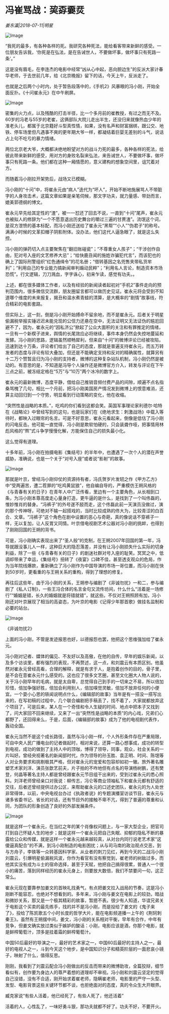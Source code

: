 # 冯崔骂战：巭孬嫑烎

*​姜东瀛|2018-07-11|明星*

![Image](http://p3.pstatp.com/large/pgc-image/15313567903028705eba626)

“我死的最多，有各种各样的死。我研究各种死法，能给看客带来新鲜的感受。一位朋友告诉我，‘你死是在弘法，是在告诫世人，不要做坏事，做坏事只有死路一条’。”

这是没有眉毛，在李连杰的电影中经常“凶从心中起，恶向胆边生”的反派大家计春华老师，于去世前几年，给《北京晚报》留下的话，今天上午，反派走了。

也就是之后两个小时内，处于暂告段落中的，《手机2》风暴眼的冯小刚，开始全面反扑。《十问崔永元》在中午刷屏。

![Image](http://p1.pstatp.com/large/pgc-image/1531356781162e751b5a5f7)

密集的火力点，以及残酷的打击半径，比一个多月前的崔教授，有过之而无不及。60岁的冯老与55岁的老崔，这俩部队大院儿走出半生，还没归来就像热血少年的准老头儿，都属于北京籍好斗型真性情，如果，没有名声和财富捆绑，跟公交、地铁、停车场里但凡遇事不爽的更年期大爷一样，都凝结着巨婴无差别的斗气，说话占上句不吃亏的暴力情绪。

两位北京老大爷，大概都决绝地盼望对方的战斗力死的最多，各种各样的死法，给彼此带来新鲜的感受，用对方的身败名裂来弘法，来告诫世人，不要做坏事，做坏事只有死路一条。他们都在这种一厢情愿的，意义建构的想象空间里，诅咒着对方。

而随着冯小刚拉开架势后，战场又已模糊。

冯小刚的“十问”中，将崔永元由“病人”迭代为“坏人”，开始不断地施展骂人不带脏字的人身攻击术，这篇文章如果是亲笔伺候，那文字功夫，就力量感、带劲而言，媲美郭德纲的博文。

崔永元早先给其定性的“渣”，被一一怼还了回去不说，一直到“十问”尾声，崔永元也被拟人的修辞为“一个不愿意退出历史舞台的嚼过三遍的甘蔗渣”。流氓这个词，是双方泄愤的基本标配，而冯小刚还送给了崔永元“黑帮”“小人”“伪君子”的称号。满满小时候的文革扣帽子阴影附体。没办法，他们这代人逼急眼了，就是这么失控。

冯小刚的弹药切入点主要聚焦在“翻旧账碰瓷”；“不尊重女人孩子”；“干涉创作自由，犯对号入座的文艺修养大忌”；“给快鹿丑闻的施姓诈骗犯代言”，而该犯也的确上了国际刑警组织“红色通缉令”的花名册；“借转基因之名兜售夹带私货牟利”；“利用自己的专业能力搞新闻审判煽动民粹”；“利用名人言论，制造资本市场恐慌”。行文逻辑，刀刀溅血，字字诛心，初来乍读，感觉有功夫。。

上述，都在很多媒体工作者，以及有经验的新闻读者起初对“手机2”事件走向的预判范围内，很多微信交流群，朋友圈留言都可以做历史见证。崔永元将会受到不知道哪个维度的未来报复，揭丑和温水煮青蛙的清算，是大概率的“剧情”故事线，符合精彩的电影套路。

但实际上，这一刻，倒是冯小刚开始搏命不留余地，而不是崔永元。后者关于明星偷漏税举报实锤迟迟未能兑现的公信力还悬在空中，无法证明又无法证伪的尴尬回避不了，因为，崔永元的“因私济公”掀起了公众大面积的关注和有罪推定的情绪，一旦有一个新楔子进来，舆情的长尾效应必将继续，事件本身仍然会失控地蔓延和发酵。冯小刚的思路，逻辑虽然顺畅犀利，但来自“十问”的微博评论已经被攻陷，迅速到达十万条，评论者们给出了自己的态度，那就是普遍支持崔永元，而五万转发者的态度与评论有较大叠加，但还是不能确定支持和反对的精确属性，就算另有十二万个赞暂且归为冯小刚的支持者，微博的这种复杂站队机制，冯小刚仍然是被动的。有意思的是，不知道是冯导个人操作还是微博官方介入，转发与评论在下午三点之前，被冻结定格在“5万”与“10万”两个冰冷的数字上。

崔永元的最新微博，态度平静，借给自己推销音频付费产品的间隙，顺遍不点名指桑骂槐了几句，相比一个月前，把冯小刚美国房产情况发到微博上的恨意难消，还算主动回归到一个守势，明显看到行动策略的变化，他在收缩。

“突然性是战略的本质。”，吃鸡的你们看到这都会笑。英国军事理论家利德尔·哈特在《战略论》中曾经写到的这句，也是玩家们在《绝地求生：刺激战场》中载入等待时，都映入过眼帘的名言。可是不好意思，崔永元看起来，倒像是低估了冯小刚的闪电反击。他可能一直觉得，冯小刚是欺软怕硬的，只会装聋作哑，把事情用林彪风格的“熬”式斗争学慢慢化解，方能保住自己的损失最小化。

这么觉得有道理。

十多年前，冯小刚在拍摄电影《集结号》的半年中，也遭遇了一次个人的潜在声誉威胁，准确说，也是一个关于“对号入座”或者说“影射”的故事。

![Image](http://p3.pstatp.com/large/pgc-image/1531356780191be05571133)

那就是叶京，曾经冯小刚仰仗的资源持有者，冯氏贺岁片发轫之作《甲方乙方》中“受两遍苦，遭二茬罪的“吃鸡黄鼠狼”，他自编自导的，严重模仿王朔风格的《与青春有关的日子》在青年人中广泛传看，里边有一个主要角色，从长相到口条，为冯小刚本尊高度走心量身打造，更牛逼的是什么，是找到了一个叫佟磊的，惟妙惟肖的替身。“冯裤子”的外号遂不胫而走，这个佟磊此前一天演员没做过，演的那个传神呀，可绝对不输一起搭戏的，当时比较成熟的佟大为，比较青涩的白百合、文章。“冯裤子”这个角色在剧中设置的恶心与奇葩，真的像说话不穿裤子一样，无以复加，让人反胃又同情。叶京借电视剧艺术公器对冯小刚的挑衅，也得到了刚刚回国的王朔的背书。

可是，冯小刚确实表现出来了“圣人般”的克制，在王朔2007年回国的第一年，冯导就跟没事儿人一样，这种巨大的隐忍落差，并没有让冯小刚损失什么实际的切身利益，除了一些《与青春有关的日子》的剧迷社群对号入座的耻笑。冥冥之中，低调却带来了幸运，《集结号》扭转了《夜宴》口碑不佳，甚至透支观众的危局，作为当年院线爆款，重新确立了冯小刚作为中国导演的市场一哥位置，而冯小刚在快到50岁时，更看重的与王朔关系的重构，得到了理想的修复。

再往后这些年，由于冯小刚的关系，王朔参与编剧了《非诚勿扰》一和二，参与编剧了《私人订制》，一些王冯合体的名言金句又流传坊间，什么什么“活着是一场修行”“婚姻是错，长久的婚姻就是将错就错”，就这些。不仅对王朔照顾有加，冯小刚还对叶京展现了相当的高姿态，为叶京的电影《记得少年那首歌》做挂名监制和必要的站台。

![Image](http://p1.pstatp.com/large/pgc-image/1531356780550f0ff514bbc)

《非诚勿扰2》

上面的冯小刚，不管是发迹报恩也好，以德报怨也罢，他把这个思维强加给了崔永元。

冯小刚对记者、媒体的偏见、不友好以及高傲，在他的自传，早年的娱乐新闻，以及多个访谈里，都有强烈的表现，不再赘述，这一点，和刘震云有本质区别。他虽然对崔永元曾经高看，合理的解释，就是有求于人，是抱着创作的目的，骨子里，是不会在意崔永元什么感受的。这也应了很多文艺圈，甚至文化圈大人物人说的，关于冯小刚早年的毛病，就是太自卑，总觉得自己到手的一切来之不易，所以倍加珍惜，倍加争强好胜，倍加会利用别人，倍加嗅觉灵敏，倍加不放弃任何的小便宜。一个耍小心思的轶闻说明点什么，《编辑部的故事》当年是有一搭没一搭写出来的，在写初稿的过程中，几个联合编剧把手稿丢了，找不着了，大家就都放弃这个项目了，可是后来，某人在一个奇怪和令人生疑的时间、地点中把本子又找到了，问大家回不回来继续，又来了一出“突然性是战略的本质”的内心戏，兄弟们心都野了，还回得来么，于是，后面，《编辑部的故事》成为了他的电视剧代表作，轰动全国。

崔永元当然不是这个成长路径，虽然与冯小刚一样，个人外形条件存在严重局限，可自中央人民广播电台的记者做起时，相对来说，还算一路心想事成，成功的转型到电视，成功的做到了主持人中的顶咖，博得了领导，同事，观众，社会关系的一片叫好。曾经央视著名的新闻部时代，作为领导的孙玉胜、袁正明、时间、陈氓等人对业务要求和挑剔极其严格，但对崔永元的宠爱和包容却如初一辙。旅外著名雕塑艺术家刘洋、演员张歆艺前夫，片子拍的不咋地但有点名的导演杨树鹏，还有樊登，何晶等著名主持人都是曾经跟崔永元节目组干出来的，受到过崔永元的悉心照料。刘洋老师曾经亲口对我说：柳传志，冯仑等商业领袖私下和崔永元都有舒适的交往，后者还曾经提供过办公区，来帮助崔永元的口述史团队，崔永元的为人处世非常得体，以前，中央电视台办过《执政者说》的专题演播室访谈节目，崔永元与诸多省委书记、省长的对话，还有节目外的接触不卑不亢，得到了普遍的尊重和认同，为团队的形象创造了良好的外部发展条件。

![Image](http://p3.pstatp.com/large/pgc-image/153135678014750fab91ca0)

就是这样一个崔永元，在当红之年的某个肖像权问题上，与一家大型企业，把官司打到自己怀疑人生的地步；就是这样一个崔永元把自己失眠、抑郁的隐私不断的暴露给公众和传媒，就是这样一个崔永元越来越较真，从对台内同行说老艺术家“这傻逼真配合”的不满，到冯小刚制造的电影困扰；从与司马南的政治观点交恶，到与方舟子，李铁等一众转基因科学家、从业者的刺刀见红，再到今天的二战冯小刚刘震云，引爆明星偷漏税风波，你作为看官有没有察觉到，崔老师的树敌过多，而他其实没有成为斗士的宿命选择，甚至于天赋，他把自己搞得很累，普通人一个很小的痛苦，落到同样经历的崔永元身上，则要放大数倍，我们不禁要问一句，这正常么。

崔永元现在要靠参加姜文的首映礼找勇气，有点把姜文拉入战局的节奏，这是冯小刚断不能容忍，也绝对不想看到的。多年来，冯小刚与姜文在电影上的较劲，暗战和微妙关系，那又是一个极其精彩的故事，暂摁不表。很少有人知道，华谊兄弟关于电影这个买卖的最先练手，找的并不是冯小刚，而是投给了姜文的《鬼子来了》，投给了陈凯歌五个小时长度的哲学大片，能在电影频道播一上午的《荆轲刺秦王》。虽然有王朔摆中间，姜文，冯小刚的关系相对平衡，早年有合作，中年有竞争，但姜文确实放过类似于嫉妒的酸话：小刚，电影应该是酒，你那个电影，就是鲜榨葡萄汁，顶多是挂着霜的鲜榨葡萄汁。

中国50后最好的导演之一，最好的艺术家之一，中国60后最好的主持人之一，最好的电视人之一，斗到今天这个地步，是中国知识分子和精英阶层的一面悲哀小镜子，映射了什么，值得反思。

刚刚，我看到了刘震云配合冯小刚做出的反击而带来的微博助攻，全篇狡辩，细节看似有，创作要为身边人的尊严着想的道理却不审视。冯小刚和刘震云坚定的觉得自己没错，没有不合适，刚开始求着崔老师，隐瞒崔老师，电影里的严守一头型、发型、电影背景这些关键环节都不谈，也拒绝面对的态度，真的令众生大开眼界。

臧克家说“有些人活着，他已经死了，有些人死了，他还活着”

活着的人，心性乱了，一味好勇斗狠，那功夫就都不好了。功夫不好，不要开火。

